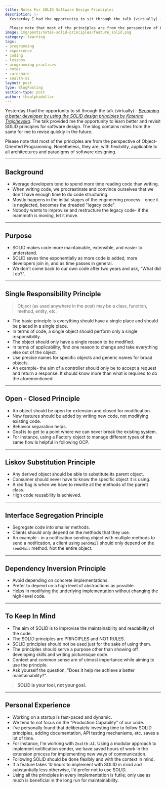 ```yaml
---
title: Notes For SOLID Software Design Principles
description: |-
  Yesterday I had the opportunity to sit through the talk (virtually) - [*Becoming a better developer by using the SOLID design principles* by *Katerina Trajchevska*](https://www.youtube.com/watch?v=rtmFCcjEgEw). The talk provided me the opportunity to learn better and revisit SOLID principles for software design. The blog contains notes from the same for me to revise quickly in the future.

  Please note that most of the principles are from the perspective of Object-Oriented Programming. Nonetheless, they are, with flexibility, applicable to all architectures and paradigms of software designing.
image: img/posts/notes-solid-principles/feature_solid.png
category: learning
tags:
- programming
- experience
- coding
- lessons
- programming practices
- notes
- careshare
- zealth-ai
layout: post
type: BlogPosting
section-type: post
author: thealphadollar
---
```


Yesterday I had the opportunity to sit through the talk (virtually) - [*Becoming a better developer by using the SOLID design principles* by *Katerina Trajchevska*](https://www.youtube.com/watch?v=rtmFCcjEgEw). The talk provided me the opportunity to learn better and revisit SOLID principles for software design. The blog contains notes from the same for me to revise quickly in the future.

Please note that most of the principles are from the perspective of Object-Oriented Programming. Nonetheless, they are, with flexibility, applicable to all architectures and paradigms of software designing.

---
## Background
- Average developers tend to spend more time reading code than writing.
- When writing code, we procrastinate and convince ourselves that we don't have enough time to do code structuring.
- Mostly happens in the initial stages of the engineering process - once it is neglected, becomes the dreaded "legacy code".
- Nobody wants to improvise and restructure the legacy code- if the mammoth is moving, let it move.

---
## Purpose
- SOLID makes code more maintainable, extensible, and easier to understand.
- SOLID saves time exponentially as more code is added, more developers join in, and as time passes in general.
- We don't come back to our own code after two years and ask, "What did I do?".

---
## Single Responsibility Principle
> Object (as used anywhere in the post) may be a class, function, method, entity, etc.

- The basic principle is everything should have a single place and should be placed in a single place.
- In terms of code, a single object should perform only a single responsibility.
- The object should only have a single reason to be modified.
- In terms of applicability, find one reason to change and take everything else out of the object.
- Use precise names for specific objects and generic names for broad objects.
- An example- the aim of a controller should only be to accept a request and return a response. It should know more than what is required to do the aforementioned.

---
## Open - Closed Principle
- An object should be open for extension and closed for modification.
- New features should be added by writing new code, not modifying existing code.
- Behavior separation helps.
- Goal is to get to a point where we can never break the existing system.
- For instance, using a Factory object to manage different types of the same flow is helpful in following OCP.

---
## Liskov Substitution Principle
- Any derived object should be able to substitute its parent object.
- Consumer should never have to know the specific object it is using.
- A red flag is when we have to rewrite all the methods of the parent class.
- High code reusability is achieved.

---
## Interface Segregation Principle
- Segregate code into smaller methods.
- Clients should only depend on the methods that they use.
- An example - in a notification sending object with multiple methods to send a notification, a client using `sendMail` should only depend on the `sendMail` method. Not the entire object.

---
## Dependency Inversion Principle
- Avoid depending on concrete implementations.
- Prefer to depend on a high level of abstractions as possible.
- Helps in modifying the underlying implementation without changing the high-level code.

---
## To Keep In Mind
- The aim of SOLID is to improvise the maintainability and readability of the code.
- The SOLID principles are PRINCIPLES and NOT RULES.
- SOLID principles should not be used just for the sake of using them.
- The principles should serve a purpose other than showing off developing skills and writing picturesque code.
- Context and common sense are of utmost importance while aiming to use the principle.
- Ask yourself the question, "Does it help me achieve a better maintainability?".

> **SOLID is your tool, not your goal.**

---
## Personal Experience
- Working on a startup is fast-paced and dynamic.
- We tend to not focus on the "Production Capability" of our code.
- I've personally found that deliberately investing time to follow SOLID principles, adding documentation, API testing mechanisms, etc. saves a lot of time.
- For instance, I'm working with `Zealth-AI`. Using a modular approach to implement notification sender, we have saved hours of work in the extension process for implementing new ways of communication.
- Following SOLID should be done flexibly and with the context in mind.
- If a feature takes 10 hours to implement with SOLID in mind and substantially less otherwise, I'd prefer not to use SOLID.
- Using all the principles in every implementation is futile; only use as much is beneficial in the long run for maintainability.
